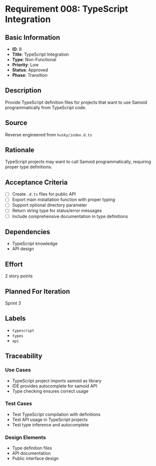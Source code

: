 # Requirement 008: TypeScript Integration

## Basic Information
- **ID**: 8
- **Title**: TypeScript Integration
- **Type**: Non-Functional
- **Priority**: Low
- **Status**: Approved
- **Phase**: Transition

## Description
Provide TypeScript definition files for projects that want to use Samoid programmatically from TypeScript code.

## Source
Reverse engineered from `husky/index.d.ts`

## Rationale
TypeScript projects may want to call Samoid programmatically, requiring proper type definitions.

## Acceptance Criteria
- [ ] Create `.d.ts` files for public API
- [ ] Export main installation function with proper typing
- [ ] Support optional directory parameter
- [ ] Return string type for status/error messages
- [ ] Include comprehensive documentation in type definitions

## Dependencies
- TypeScript knowledge
- API design

## Effort
2 story points

## Planned For Iteration
Sprint 3

## Labels
- `typescript`
- `types`
- `api`

## Traceability

### Use Cases
- TypeScript project imports samoid as library
- IDE provides autocomplete for samoid API
- Type checking ensures correct usage

### Test Cases
- Test TypeScript compilation with definitions
- Test API usage in TypeScript projects
- Test type inference and autocomplete

### Design Elements
- Type definition files
- API documentation
- Public interface design